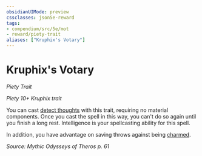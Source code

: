 ```yaml
---
obsidianUIMode: preview
cssclasses: json5e-reward
tags:
- compendium/src/5e/mot
- reward/piety-trait
aliases: ["Kruphix's Votary"]
---
```

# Kruphix's Votary
*Piety Trait*  

*Piety 10+ Kruphix trait*

You can cast [detect thoughts](/2-Mechanics/CLI/spells/detect-thoughts.md) with this trait, requiring no material components. Once you cast the spell in this way, you can't do so again until you finish a long rest. Intelligence is your spellcasting ability for this spell.

In addition, you have advantage on saving throws against being [charmed](/2-Mechanics/CLI/rules/conditions.md#charmed).

*Source: Mythic Odysseys of Theros p. 61*